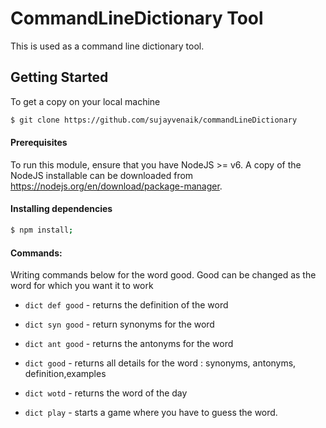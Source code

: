 # CommandLineDictionary Tool

This is used as a command line dictionary tool.
## Getting Started
 To get a copy on your local machine
```bash
$ git clone https://github.com/sujayvenaik/commandLineDictionary
```


#### Prerequisites
To run this module, ensure that you have NodeJS >= v6. A copy of the NodeJS installable can be downloaded from https://nodejs.org/en/download/package-manager.

#### Installing dependencies
```bash
$ npm install;
```

#### Commands:
Writing commands below for the word good. Good can be changed as the word for which you want it to work
* `dict def good` - returns the definition of the word

* `dict syn good` - return synonyms for the word

* `dict ant good` - returns the antonyms for the word

* `dict good` - returns all details for the word : synonyms, antonyms, definition,examples

* `dict wotd` - returns the word of the day

* `dict play` - starts a game where you have to guess the word.
